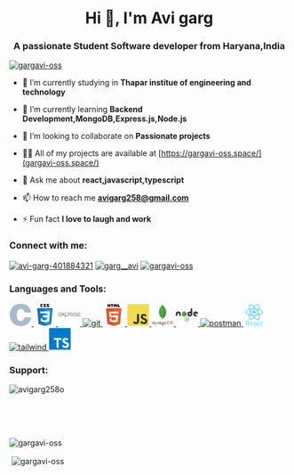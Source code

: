 <h1 align="center">Hi 👋, I'm Avi garg</h1>
<h3 align="center">A passionate Student Software developer from Haryana,India</h3>

<p align="left"> <a href="https://github.com/ryo-ma/github-profile-trophy"><img src="https://github-profile-trophy.vercel.app/?username=gargavi-oss" alt="gargavi-oss" /></a> </p>

- 🔭 I’m currently studying in **Thapar institue of engineering and technology**

- 🌱 I’m currently learning **Backend Development,MongoDB,Express.js,Node.js**

- 👯 I’m looking to collaborate on **Passionate projects**

- 👨‍💻 All of my projects are available at [https://gargavi-oss.space/](gargavi-oss.space/)

- 💬 Ask me about **react,javascript,typescript**

- 📫 How to reach me **avigarg258@gmail.com**

- ⚡ Fun fact **I love to laugh and work**

<h3 align="left">Connect with me:</h3>
<p align="left">
<a href="https://linkedin.com/in/avi-garg-401884321" target="blank"><img align="center" src="https://raw.githubusercontent.com/rahuldkjain/github-profile-readme-generator/master/src/images/icons/Social/linked-in-alt.svg" alt="avi-garg-401884321" height="30" width="40" /></a>
<a href="https://instagram.com/garg__avi" target="blank"><img align="center" src="https://raw.githubusercontent.com/rahuldkjain/github-profile-readme-generator/master/src/images/icons/Social/instagram.svg" alt="garg__avi" height="30" width="40" /></a>
<a href="https://www.leetcode.com/gargavi-oss" target="blank"><img align="center" src="https://raw.githubusercontent.com/rahuldkjain/github-profile-readme-generator/master/src/images/icons/Social/leet-code.svg" alt="gargavi-oss" height="30" width="40" /></a>
</p>
<h3 align="left">Languages and Tools:</h3>
<p align="left"> <a href="https://www.cprogramming.com/" target="_blank" rel="noreferrer"> <img src="https://raw.githubusercontent.com/devicons/devicon/master/icons/c/c-original.svg" alt="c" width="40" height="40"/> </a> <a href="https://www.w3schools.com/css/" target="_blank" rel="noreferrer"> <img src="https://raw.githubusercontent.com/devicons/devicon/master/icons/css3/css3-original-wordmark.svg" alt="css3" width="40" height="40"/> </a> <a href="https://expressjs.com" target="_blank" rel="noreferrer"> <img src="https://raw.githubusercontent.com/devicons/devicon/master/icons/express/express-original-wordmark.svg" alt="express" width="40" height="40"/> </a> <a href="https://git-scm.com/" target="_blank" rel="noreferrer"> <img src="https://www.vectorlogo.zone/logos/git-scm/git-scm-icon.svg" alt="git" width="40" height="40"/> </a> <a href="https://www.w3.org/html/" target="_blank" rel="noreferrer"> <img src="https://raw.githubusercontent.com/devicons/devicon/master/icons/html5/html5-original-wordmark.svg" alt="html5" width="40" height="40"/> </a> <a href="https://developer.mozilla.org/en-US/docs/Web/JavaScript" target="_blank" rel="noreferrer"> <img src="https://raw.githubusercontent.com/devicons/devicon/master/icons/javascript/javascript-original.svg" alt="javascript" width="40" height="40"/> </a> <a href="https://www.mongodb.com/" target="_blank" rel="noreferrer"> <img src="https://raw.githubusercontent.com/devicons/devicon/master/icons/mongodb/mongodb-original-wordmark.svg" alt="mongodb" width="40" height="40"/> </a> <a href="https://nodejs.org" target="_blank" rel="noreferrer"> <img src="https://raw.githubusercontent.com/devicons/devicon/master/icons/nodejs/nodejs-original-wordmark.svg" alt="nodejs" width="40" height="40"/> </a> <a href="https://postman.com" target="_blank" rel="noreferrer"> <img src="https://www.vectorlogo.zone/logos/getpostman/getpostman-icon.svg" alt="postman" width="40" height="40"/> </a> <a href="https://reactjs.org/" target="_blank" rel="noreferrer"> <img src="https://raw.githubusercontent.com/devicons/devicon/master/icons/react/react-original-wordmark.svg" alt="react" width="40" height="40"/> </a> <a href="https://tailwindcss.com/" target="_blank" rel="noreferrer"> <img src="https://www.vectorlogo.zone/logos/tailwindcss/tailwindcss-icon.svg" alt="tailwind" width="40" height="40"/> </a> <a href="https://www.typescriptlang.org/" target="_blank" rel="noreferrer"> <img src="https://raw.githubusercontent.com/devicons/devicon/master/icons/typescript/typescript-original.svg" alt="typescript" width="40" height="40"/> </a> </p>



<h3 align="left">Support:</h3>
<p><a href="https://www.buymeacoffee.com/avigarg258o"> <img align="left" src="https://cdn.buymeacoffee.com/buttons/v2/default-yellow.png" height="50" width="210" alt="avigarg258o" /></a></p><br><br>

<br><br><p><img align="left" src="https://github-readme-stats.vercel.app/api/top-langs?username=gargavi-oss&show_icons=true&locale=en&layout=compact" alt="gargavi-oss" /></p>

<br><p>&nbsp;<img align="center" src="https://github-readme-stats.vercel.app/api?username=gargavi-oss&show_icons=true&locale=en" alt="gargavi-oss" /></p>




